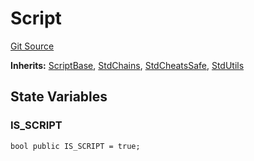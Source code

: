 # Script
[Git Source](https://github.com/metacontract/mc/blob/20954f1387efa0bc72b42d3e78a22f9f845eebbd/src/devkit/Flattened.sol)

**Inherits:**
[ScriptBase](abstract.ScriptBase.md), [StdChains](abstract.StdChains.md), [StdCheatsSafe](abstract.StdCheatsSafe.md), [StdUtils](abstract.StdUtils.md)


## State Variables
### IS_SCRIPT

```solidity
bool public IS_SCRIPT = true;
```



